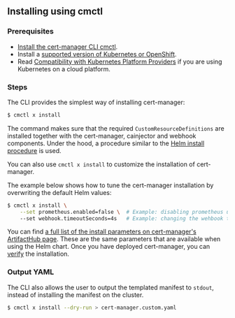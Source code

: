 ## Installing using cmctl

### Prerequisites

- [Install the cert-manager CLI cmctl](../../usage/cmctl/#installation).
- Install a
  [supported version of Kubernetes or OpenShift](../supported-releases/).
- Read [Compatibility with Kubernetes Platform Providers](../compatibility/) if
  you are using Kubernetes on a cloud platform.

### Steps

The CLI provides the simplest way of installing cert-manager:

```bash
$ cmctl x install
```

The command makes sure that the required `CustomResourceDefinitions` are
installed together with the cert-manager, cainjector and webhook components.
Under the hood, a procedure similar to the
[Helm install procedure](../helm/#steps) is used.

You can also use `cmctl x install` to customize the installation of
cert-manager.

The example below shows how to tune the cert-manager installation by overwriting
the default Helm values:

```bash
$ cmctl x install \
    --set prometheus.enabled=false \  # Example: disabling prometheus using a Helm parameter
    --set webhook.timeoutSeconds=4s   # Example: changing the wehbook timeout using a Helm parameter
```

You can find
[a full list of the install parameters on cert-manager's ArtifactHub page](https://artifacthub.io/packages/helm/cert-manager/cert-manager#configuration).
These are the same parameters that are available when using the Helm chart. Once
you have deployed cert-manager, you can [verify](../verify/) the installation.

### Output YAML

The CLI also allows the user to output the templated manifest to `stdout`,
instead of installing the manifest on the cluster.

```bash
$ cmctl x install --dry-run > cert-manager.custom.yaml
```
